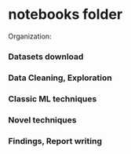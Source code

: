 # notebooks folder   

Organization:   

### Datasets download   


### Data Cleaning, Exploration  


### Classic ML techniques   


### Novel techniques   



### Findings, Report writing   



